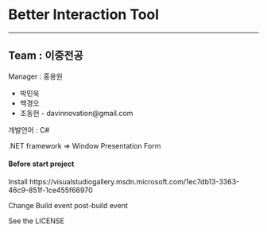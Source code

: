 <h1>Better Interaction Tool</h1>
<hr>
<h2> Team  : 이중전공</h2>

<p>Manager : 홍용원</p>

<ul>
<li>박민욱</li>
<li>백경오</li>
<li>조동헌 - davinnovation@gmail.com</li>
</ul>


<p>개발언어 : C#</p>
<p>.NET framework => Window Presentation Form</p>

<h4>Before start project</h4>
<p>Install https://visualstudiogallery.msdn.microsoft.com/1ec7db13-3363-46c9-851f-1ce455f66970</p>
<p>Change Build event post-build event</p>

See the LICENSE
